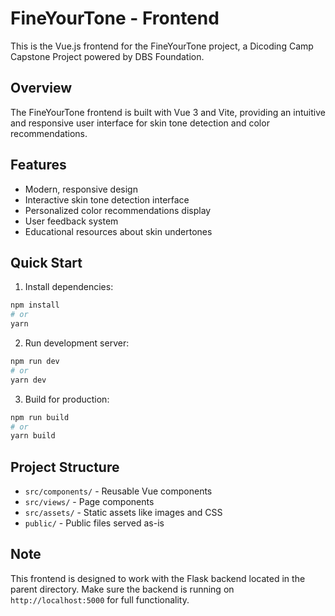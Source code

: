 # FineYourTone - Frontend

This is the Vue.js frontend for the FineYourTone project, a Dicoding Camp Capstone Project powered by DBS Foundation.

## Overview

The FineYourTone frontend is built with Vue 3 and Vite, providing an intuitive and responsive user interface for skin tone detection and color recommendations.

## Features

- Modern, responsive design
- Interactive skin tone detection interface
- Personalized color recommendations display
- User feedback system
- Educational resources about skin undertones

## Quick Start

1. Install dependencies:
```bash
npm install
# or
yarn
```

2. Run development server:
```bash
npm run dev
# or
yarn dev
```

3. Build for production:
```bash
npm run build
# or
yarn build
```

## Project Structure

- `src/components/` - Reusable Vue components
- `src/views/` - Page components
- `src/assets/` - Static assets like images and CSS
- `public/` - Public files served as-is

## Note

This frontend is designed to work with the Flask backend located in the parent directory. Make sure the backend is running on `http://localhost:5000` for full functionality.
